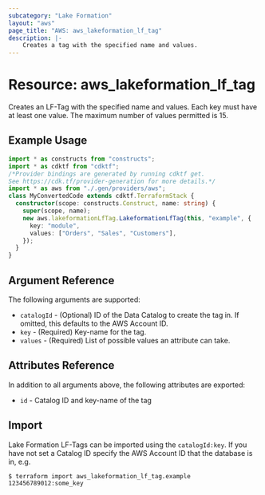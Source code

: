 ```yaml
---
subcategory: "Lake Formation"
layout: "aws"
page_title: "AWS: aws_lakeformation_lf_tag"
description: |-
    Creates a tag with the specified name and values.
---
```


# Resource: aws_lakeformation_lf_tag

Creates an LF-Tag with the specified name and values. Each key must have at least one value. The maximum number of values permitted is 15.

## Example Usage

```typescript
import * as constructs from "constructs";
import * as cdktf from "cdktf";
/*Provider bindings are generated by running cdktf get.
See https://cdk.tf/provider-generation for more details.*/
import * as aws from "./.gen/providers/aws";
class MyConvertedCode extends cdktf.TerraformStack {
  constructor(scope: constructs.Construct, name: string) {
    super(scope, name);
    new aws.lakeformationLfTag.LakeformationLfTag(this, "example", {
      key: "module",
      values: ["Orders", "Sales", "Customers"],
    });
  }
}

```

## Argument Reference

The following arguments are supported:

* `catalogId` - (Optional) ID of the Data Catalog to create the tag in. If omitted, this defaults to the AWS Account ID.
* `key` - (Required) Key-name for the tag.
* `values` - (Required) List of possible values an attribute can take.

## Attributes Reference

In addition to all arguments above, the following attributes are exported:

* `id` - Catalog ID and key-name of the tag

## Import

Lake Formation LF-Tags can be imported using the `catalogId:key`. If you have not set a Catalog ID specify the AWS Account ID that the database is in, e.g.

```
$ terraform import aws_lakeformation_lf_tag.example 123456789012:some_key
```

<!-- cache-key: cdktf-0.17.0-pre.15 input-67d97f7ed1c06f49c800850a8ed33d421cf773242ded177b6bbfa349a039cf2b -->